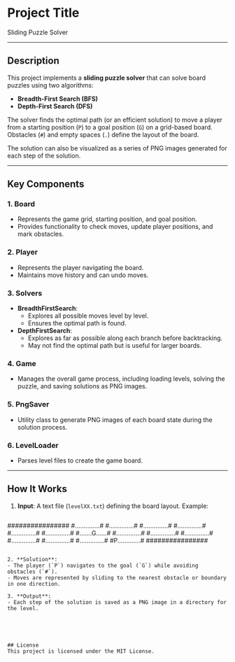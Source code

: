 # Project Title

Sliding Puzzle Solver

---

## Description

This project implements a **sliding puzzle solver** that can solve board puzzles using two algorithms:

- **Breadth-First Search (BFS)**
- **Depth-First Search (DFS)**

The solver finds the optimal path (or an efficient solution) to move a player from a starting position (`P`) to a goal position (`G`) on a grid-based board. Obstacles (`#`) and empty spaces (`.`) define the layout of the board.

The solution can also be visualized as a series of PNG images generated for each step of the solution.

---

## Key Components

### 1. **Board**
- Represents the game grid, starting position, and goal position.
- Provides functionality to check moves, update player positions, and mark obstacles.

### 2. **Player**
- Represents the player navigating the board.
- Maintains move history and can undo moves.

### 3. **Solvers**
- **BreadthFirstSearch**:
  - Explores all possible moves level by level.
  - Ensures the optimal path is found.
- **DepthFirstSearch**:
  - Explores as far as possible along each branch before backtracking.
  - May not find the optimal path but is useful for larger boards.

### 4. **Game**
- Manages the overall game process, including loading levels, solving the puzzle, and saving solutions as PNG images.

### 5. **PngSaver**
- Utility class to generate PNG images of each board state during the solution process.

### 6. **LevelLoader**
- Parses level files to create the game board.

---

## How It Works

1. **Input**: A text file (`levelXX.txt`) defining the board layout. Example:
   ```
################
#..............#
#..............#
#..............#
#..............#
#..............#
#..............#
#.......G......#
#..............#
#..............#
#..............#
#..............#
#..............#
#..............#
#P.............#
################
   ```

2. **Solution**:
   - The player (`P`) navigates to the goal (`G`) while avoiding obstacles (`#`).
   - Moves are represented by sliding to the nearest obstacle or boundary in one direction.

3. **Output**:
   - Each step of the solution is saved as a PNG image in a directory for the level.





## License
This project is licensed under the MIT License.

